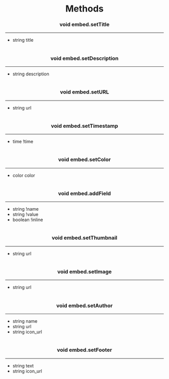 
<h1 align="center">Methods</h1>
<h3 align="center"> void embed.setTitle</h3>

---
* string title

<h1></h1>
<h3 align="center"> void embed.setDescription</h3>

---
* string description

<h1></h1>
<h3 align="center"> void embed.setURL</h3>

---
* string url

<h1></h1>
<h3 align="center"> void embed.setTimestamp</h3>

---
* time !time

<h1></h1>
<h3 align="center"> void embed.setColor</h3>

---
* color color

<h1></h1>
<h3 align="center"> void embed.addField</h3>

---
* string !name
* string !value
* boolean !inline

<h1></h1>
<h3 align="center"> void embed.setThumbnail</h3>

---
* string url

<h1></h1>
<h3 align="center"> void embed.setImage</h3>

---
* string url

<h1></h1>
<h3 align="center"> void embed.setAuthor</h3>

---
* string name
* string url
* string icon_url

<h1></h1>
<h3 align="center"> void embed.setFooter</h3>

---
* string text
* string icon_url

<h1></h1>

